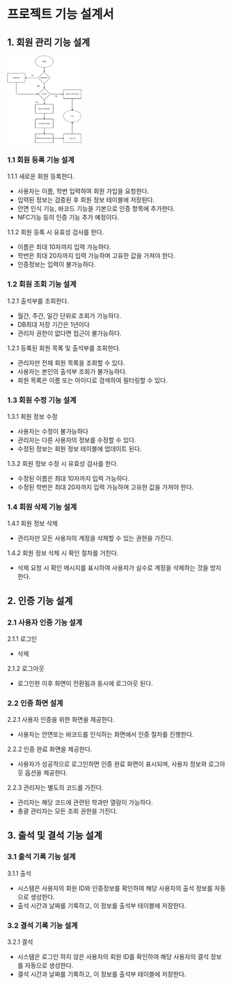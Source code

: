 

# 프로젝트 기능 설계서

## 1. 회원 관리 기능 설계
<img src="./flow.drawio.png" height="200">  

### 1.1 회원 등록 기능 설계

1.1.1 새로운 회원 등록한다.
- 사용자는 이름, 학번 입력하여 회원 가입을 요청한다.
- 입력된 정보는 검증된 후 회원 정보 테이블에 저장된다.
- 안면 인식 기능, 바코드 기능을 기본으로 인증 항목에 추가한다.
- NFC기능 등의 인증 기능 추가 예정이다.

1.1.2 회원 등록 시 유효성 검사를 한다.
- 이름은 최대 10자까지 입력 가능하다.
- 학번은 최대 20자까지 입력 가능하며 고유한 값을 가져야 한다.
- 인증정보는 입력이 불가능하다.

### 1.2 회원 조회 기능 설계

1.2.1 출석부를 조회한다.  
- 월간, 주간, 일간 단위로 조회가 가능하다.
- DB최대 저장 기간은 1년이다
- 관리자 권한이 없다면 접근이 불가능하다.
  
1.2.1 등록된 회원 목록 및 출석부를 조회한다.
- 관리자만 전체 회원 목록을 조회할 수 있다.
- 사용자는 본인의 출석부 조회가 불가능하다. 
- 회원 목록은 이름 또는 아이디로 검색하여 필터링할 수 있다.
### 1.3 회원 수정 기능 설계

1.3.1 회원 정보 수정
- 사용자는 수정이 불가능하다
- 관리자는 다른 사용자의 정보를 수정할 수 있다.
- 수정된 정보는 회원 정보 테이블에 업데이트 된다.

1.3.2 회원 정보 수정 시 유효성 검사를 한다.
- 수정된 이름은 최대 10자까지 입력 가능하다.
- 수정된 학번은 최대 20자까지 입력 가능하며 고유한 값을 가져야 한다.

### 1.4 회원 삭제 기능 설계

1.4.1 회원 정보 삭제
- 관리자만 모든 사용자의 계정을 삭제할 수 있는 권한을 가진다.

1.4.2 회원 정보 삭제 시 확인 절차를 거친다.
- 삭제 요청 시 확인 메시지를 표시하여 사용자가 실수로 계정을 삭제하는 것을 방지한다.


## 2. 인증 기능 설계

### 2.1 사용자 인증 기능 설계

2.1.1 로그인
- 삭제


2.1.2 로그아웃
- 로그인한 이후 화면이 전환됨과 동시에 로그아웃 된다.

### 2.2 인증 화면 설계

2.2.1 사용자 인증을 위한 화면을 제공한다.
- 사용자는 안면또는 바코드를 인식하는 화면에서 인증 절차를 진행한다.

2.2.2 인증 완료 화면을 제공한다.
- 사용자가 성공적으로 로그인하면 인증 완료 화면이 표시되며, 사용자 정보와 로그아웃 옵션을 제공한다.

2.2.3 관리자는 별도의 코드를 가진다.
- 관리자는 해당 코드에 관련된 학과만 열람이 가능하다.
- 총괄 관리자는 모든 조회 권한을 가진다.

## 3. 출석 및 결석 기능 설계

### 3.1 출석 기록 기능 설계

3.1.1 출석
- 시스템은 사용자의 회원 ID와 인증정보를 확인하여 해당 사용자의 출석 정보를 자동으로 생성한다.
- 출석 시간과 날짜를 기록하고, 이 정보를 출석부 테이블에 저장한다.

### 3.2 결석 기록 기능 설계

3.2.1 결석
- 시스템은 로그인 하지 않은 사용자의 회원 ID를 확인하여 해당 사용자의 결석 정보를 자동으로 생성한다.
- 결석 시간과 날짜를 기록하고, 이 정보를 출석부 테이블에 저장한다.
